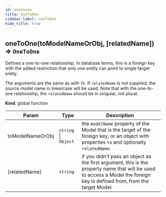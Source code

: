 ```yaml
---
id: onetoone
title: oneToOne
sidebar_label: oneToOne
hide_title: true
---
```


<a name="oneToOne"></a>

## oneToOne(toModelNameOrObj, [relatedName]) ⇒ <code>OneToOne</code>
Defines a one-to-one relationship. In database terms, this is a foreign key with the
added restriction that only one entity can point to single target entity.

The arguments are the same as with `fk`. If `relatedName` is not supplied,
the source model name in lowercase will be used. Note that with the one-to-one
relationship, the `relatedName` should be in singular, not plural.

**Kind**: global function  

| Param | Type | Description |
| --- | --- | --- |
| toModelNameOrObj | <code>string</code> \| <code>Object</code> | the `modelName` property of                                            the Model that is the target of the                                            foreign key, or an object with properties                                            `to` and optionally `relatedName`. |
| [relatedName] | <code>string</code> | if you didn't pass an object as the first argument,                                 this is the property name that will be used to                                 access a Model the foreign key is defined from,                                 from the target Model. |

